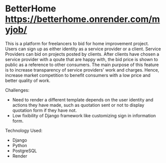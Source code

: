 # BetterHome <https://betterhome.onrender.com/myjob/> 
This is a platform for freelancers to bid for home improvement project. Users can sign up as either identity as a service provider or a client. Service Providers can bid on projects posted by clients. After clients have chosen a service provider with a qoute that are happy with, the bid price is shown to public as a reference to other consumers. The main purpose of this feature is to increase transparency of service providers' work and charges. Hence, increase market competition to benefit consumers with a low price and better quality of work. 

Challenges:
- Need to render a different template depends on the user identity and actions they have made, such as quotation sent or not to display quotation form if they have not. 
- Low fixibility of Django framework like customizing sign in information form. 

Technology Used:

- Django 
- Python
- PostgreSQL
- Render
